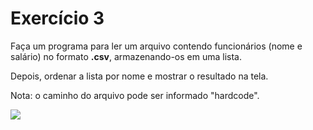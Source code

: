 # Exercício 3

Faça um programa para ler um arquivo contendo funcionários (nome e salário) no formato **.csv**, armazenando-os em uma lista. 

Depois, ordenar a lista por nome e mostrar o resultado na tela. 

Nota: o caminho do arquivo pode ser informado "hardcode".

![](https://uploaddeimagens.com.br/images/003/835/782/original/imagem_2022-04-19_191711262.png?1650406710)